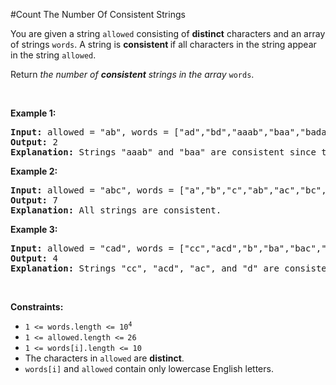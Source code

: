 #Count The Number Of Consistent Strings
<p>You are given a string <code>allowed</code> consisting of <strong>distinct</strong> characters and an array of strings <code>words</code>. A string is <strong>consistent </strong>if all characters in the string appear in the string <code>allowed</code>.</p>
<p>Return<em> the number of <strong>consistent</strong> strings in the array </em><code>words</code>.</p>
<p> </p>
<p><strong class="example">Example 1:</strong></p>
<pre><strong>Input:</strong> allowed = "ab", words = ["ad","bd","aaab","baa","badab"]
<strong>Output:</strong> 2
<strong>Explanation:</strong> Strings "aaab" and "baa" are consistent since they only contain characters 'a' and 'b'.
</pre>
<p><strong class="example">Example 2:</strong></p>
<pre><strong>Input:</strong> allowed = "abc", words = ["a","b","c","ab","ac","bc","abc"]
<strong>Output:</strong> 7
<strong>Explanation:</strong> All strings are consistent.
</pre>
<p><strong class="example">Example 3:</strong></p>
<pre><strong>Input:</strong> allowed = "cad", words = ["cc","acd","b","ba","bac","bad","ac","d"]
<strong>Output:</strong> 4
<strong>Explanation:</strong> Strings "cc", "acd", "ac", and "d" are consistent.
</pre>
<p> </p>
<p><strong>Constraints:</strong></p>
<ul>
<li><code>1 &lt;= words.length &lt;= 10<sup>4</sup></code></li>
<li><code>1 &lt;= allowed.length &lt;=<sup> </sup>26</code></li>
<li><code>1 &lt;= words[i].length &lt;= 10</code></li>
<li>The characters in <code>allowed</code> are <strong>distinct</strong>.</li>
<li><code>words[i]</code> and <code>allowed</code> contain only lowercase English letters.</li>
</ul>
